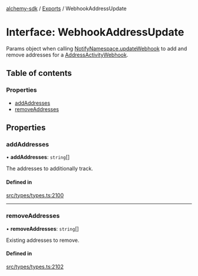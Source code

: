 [alchemy-sdk](../README.md) / [Exports](../modules.md) / WebhookAddressUpdate

# Interface: WebhookAddressUpdate

Params object when calling [NotifyNamespace.updateWebhook](../classes/NotifyNamespace.md#updatewebhook) to add and
remove addresses for a [AddressActivityWebhook](AddressActivityWebhook.md).

## Table of contents

### Properties

- [addAddresses](WebhookAddressUpdate.md#addaddresses)
- [removeAddresses](WebhookAddressUpdate.md#removeaddresses)

## Properties

### addAddresses

• **addAddresses**: `string`[]

The addresses to additionally track.

#### Defined in

[src/types/types.ts:2100](https://github.com/alchemyplatform/alchemy-sdk-js/blob/bed7d71/src/types/types.ts#L2100)

___

### removeAddresses

• **removeAddresses**: `string`[]

Existing addresses to remove.

#### Defined in

[src/types/types.ts:2102](https://github.com/alchemyplatform/alchemy-sdk-js/blob/bed7d71/src/types/types.ts#L2102)
